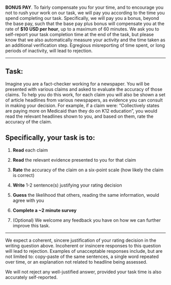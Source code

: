 ﻿**BONUS PAY**. To fairly compensate you for your time, and to encourage you not to rush your work on our task, we will pay you according to the time you spend completing our task. Specifically, we will pay you a bonus, beyond the base pay, such that the base pay plus bonus will compensate you at the rate of **$10 USD per hour**, up to a maximum of 60 minutes. We ask you to self-report your task completion time at the end of the task, but please know that we also automatically measure your activity and the time taken as an additional verification step. Egregious misreporting of time spent, or long periods of inactivity, will lead to rejection.

---------

## Task:

Imagine you are a fact-checker working for a newspaper. You will be presented with various claims and asked to evaluate the accuracy of those claims. To help you do this work, for each claim you will also be shown a set of article headlines from various newspapers, as evidence you can consult in making your decision. For example, if a claim were: “Collectively states are paying more on Medicaid than they do on K12 education”, you would read the relevant headlines shown to you, and based on them, rate the accuracy of the claim.

  
## Specifically, your task is to:

1.  **Read** each claim
    
2.  **Read** the relevant evidence presented to you for that claim
    
3.  **Rate** the accuracy of the claim on a six-point scale (how likely the claim is correct)
    
4.  **Write** 1-2 sentence(s) justifying your rating decision
    
5.  **Guess** the likelihood that others, reading the same information, would agree with you
    
6.  **Complete a ~2 minute survey**
    
7.  (Optional) We welcome any feedback you have on how we can further improve this task.

---------
 
We expect a coherent, sincere justification of your rating decision in the writing question above. Incoherent or insincere responses to this question will lead to rejection. Examples of unacceptable responses include, but are not limited to: copy-paste of the same sentences, a single word repeated over time, or an explanation not related to headline being assessed.

We will not reject any well-justified answer, provided your task time is also accurately self-reported.
	    
	    

